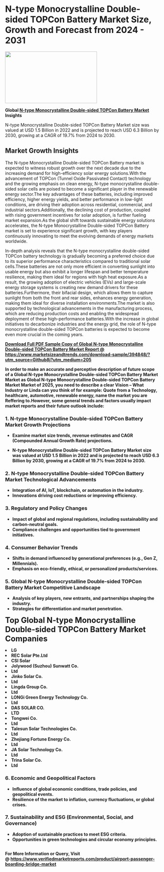 <H1>N-type Monocrystalline Double-sided TOPCon Battery Market Size, Growth and Forecast from 2024 - 2031</H1><img class="aligncenter size-medium wp-image-584254" src="https://thirdeyenews.in/wp-content/uploads/2024/09/Global-Market-Research-300x168.jpeg" alt="" width="300" height="168" /><p><strong>Global&nbsp;<a href="https://www.marketsizeandtrends.com/download-sample/394848/?utm_source=Github8j?utm_medium=205">N-type Monocrystalline Double-sided TOPCon Battery Market</a> Insights</strong></p><p>N-type Monocrystalline Double-sided TOPCon Battery Market size was valued at USD 1.5 Billion in 2022 and is projected to reach USD 6.3 Billion by 2030, growing at a CAGR of 19.7% from 2024 to 2030.</p><p><h2>Market Growth Insights</h2> <p>The N-type Monocrystalline Double-sided TOPCon Battery market is expected to witness robust growth over the next decade due to the increasing demand for high-efficiency solar energy solutions.With the advancement of TOPCon (Tunnel Oxide Passivated Contact) technology and the growing emphasis on clean energy, N-type monocrystalline double-sided solar cells are poised to become a significant player in the renewable energy sector.The key advantages of these batteries, including improved efficiency, higher energy yields, and better performance in low-light conditions, are driving their adoption across residential, commercial, and industrial sectors.Additionally, the declining cost of production, coupled with rising government incentives for solar adoption, is further fueling market expansion.As the global shift towards sustainable energy solutions accelerates, the N-type Monocrystalline Double-sided TOPCon Battery market is set to experience significant growth, with key players continuously innovating to meet the evolving demands of energy markets worldwide.</p> <p><strong><a href="download_link"></a></strong></p> <p>In-depth analysis reveals that the N-type monocrystalline double-sided TOPCon battery technology is gradually becoming a preferred choice due to its superior performance characteristics compared to traditional solar cells.These batteries are not only more efficient in converting sunlight into usable energy but also exhibit a longer lifespan and better temperature resilience, making them ideal for regions with high heat exposure.As a result, the growing adoption of electric vehicles (EVs) and large-scale energy storage systems is creating new demand drivers for these batteries.Furthermore, their bifacial design, which allows them to capture sunlight from both the front and rear sides, enhances energy generation, making them ideal for diverse installation environments.The market is also supported by technological advancements in the manufacturing process, which are reducing production costs and enabling the widespread deployment of these high-performance batteries.With the increase in global initiatives to decarbonize industries and the energy grid, the role of N-type monocrystalline double-sided TOPCon batteries is expected to become even more crucial in the coming years.<p><strong><a href="get_more_link"></p><p><span class=""><strong>Download Full PDF Sample Copy of Global N-type Monocrystalline Double-sided TOPCon Battery Market Report</strong> @ <a href="https://www.marketsizeandtrends.com/download-sample/394848/?utm_source=Github8j?utm_medium=205" target="_blank">https://www.marketsizeandtrends.com/download-sample/394848/?utm_source=Github8j?utm_medium=205</a></span></p><p>In order to make an accurate and perceptive description of future scope of a Global&nbsp;N-type Monocrystalline Double-sided TOPCon Battery Market Market as Global&nbsp;N-type Monocrystalline Double-sided TOPCon Battery Market Market of 2025, you need to describe a clear Vision &ndash; What Industry or Linda can you think of for example: Quote from a Technology, healthcare, automotive, renewable energy, name the market you are Reffering to.However, some general trends and factors usually impact market reports and their future outlook include:</p><h3>1.&nbsp;<strong>N-type Monocrystalline Double-sided TOPCon Battery Market Growth Projections</strong></h3><ul><li>Examine market size trends, revenue estimates and CAGR (Compounded Annual Growth Rate) projections.</li><li><p>N-type Monocrystalline Double-sided TOPCon Battery Market size was valued at USD 1.5 Billion in 2022 and is projected to reach USD 6.3 Billion by 2030, growing at a CAGR of 19.7% from 2024 to 2030.</p></li></ul><h3>2.&nbsp;<strong>N-type Monocrystalline Double-sided TOPCon Battery Market Technological Advancements</strong></h3><ul><li>Integration of AI, IoT, blockchain, or automation in the industry.</li><li>Innovations driving cost reductions or improving efficiency.</li></ul><h3>3.&nbsp;<strong>Regulatory and Policy Changes</strong></h3><ul><li>Impact of global and regional regulations, including sustainability and carbon-neutral goals.</li><li>Compliance challenges and opportunities tied to government initiatives.</li></ul><h3>4.&nbsp;<strong>Consumer Behavior Trends</strong></h3><ul><li>Shifts in demand influenced by generational preferences (e.g., Gen Z, Millennials).</li><li>Emphasis on eco-friendly, ethical, or personalized products/services.</li></ul><h3>5.&nbsp;<strong>Global N-type Monocrystalline Double-sided TOPCon Battery Market Competitive Landscape</strong></h3><ul><li>Analysis of key players, new entrants, and partnerships shaping the industry.</li><li>Strategies for differentiation and market penetration.</li></ul><p data-pm-slice="1 1 []"><span style="color: inherit; font-family: inherit; font-size: 25px;">Top Global N-type Monocrystalline Double-sided TOPCon Battery Market Companies</span></p><div class="" data-test-id=""><p><li>LG</li><li> REC Solar Pte.Ltd</li><li> CSI Solar</li><li> Jolywood (Suzhou) Sunwatt Co.</li><li> Ltd</li><li> Jinko Solar Co.</li><li>Ltd</li><li> Lingda Group Co.</li><li>Ltd</li><li> LONGi Green Energy Technology Co.</li><li> Ltd</li><li> DAS SOLAR CO.</li><li> LTD</li><li> Tongwei Co.</li><li> Ltd</li><li> Talesun Solar Technologies Co.</li><li> Ltd</li><li> Zhejiang Fortune Energy Co.</li><li>Ltd</li><li> JA Solar Technology Co.</li><li> Ltd</li><li> Trina Solar Co.</li><li> Ltd</li></p></div><h3>6.&nbsp;<strong>Economic and Geopolitical Factors</strong></h3><ul><li>Influence of global economic conditions, trade policies, and geopolitical events.</li><li>Resilience of the market to inflation, currency fluctuations, or global crises.</li></ul><h3>7.&nbsp;<strong>Sustainability and ESG (Environmental, Social, and Governance)</strong></h3><ul><li>Adoption of sustainable practices to meet ESG criteria.</li><li>Opportunities in green technologies and circular economy principles.</li></ul><h2><strong style="font-size: 14px;">For More Information or Query, Visit @&nbsp;</strong><a style="background-color: #ffffff; font-size: 14px;" href="https://www.marketsizeandtrends.com/report/n-type-monocrystalline-double-sided-topcon-battery-market/" target="_blank">https://www.verifiedmarketreports.com/product/airport-passenger-boarding-bridge-market</a></h2>
